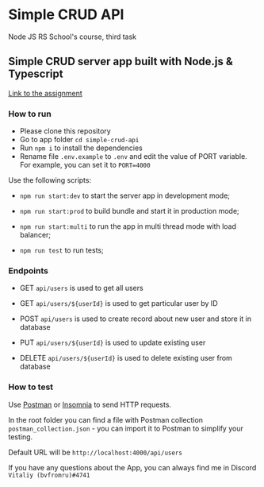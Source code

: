 # Simple CRUD API

Node JS RS School's course, third task

## Simple CRUD server app built with Node.js & Typescript

[Link to the assignment](https://github.com/AlreadyBored/nodejs-assignments/blob/main/assignments/crud-api/assignment.md)

### How to run

- Please clone this repository
- Go to app folder `cd simple-crud-api`
- Run `npm i` to install the dependencies
- Rename file `.env.example` to `.env` and edit the value of PORT variable.
  For example, you can set it to `PORT=4000`

Use the following scripts:

- `npm run start:dev` to start the server app in development mode;

- `npm run start:prod` to build bundle and start it in production mode;

- `npm run start:multi` to run the app in multi thread mode with load balancer;

- `npm run test` to run tests;

### Endpoints

- GET `api/users` is used to get all users

- GET `api/users/${userId}` is used to get particular user by ID

- POST `api/users` is used to create record about new user and store it in database

- PUT `api/users/${userId}` is used to update existing user

- DELETE `api/users/${userId}` is used to delete existing user from database

### How to test

Use [Postman](https://www.postman.com/) or [Insomnia](https://insomnia.rest/) to send HTTP requests.

In the root folder you can find a file with Postman collection `postman_collection.json` - you can import it to Postman to simplify your testing.

Default URL will be `http://localhost:4000/api/users`

If you have any questions about the App, you can always find me in Discord `Vitaliy (bvfromru)#4741`

